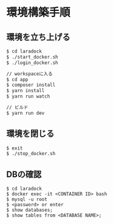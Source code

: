 # 環境構築手順

## 環境を立ち上げる

```bash
$ cd laradock
$ ./start_docker.sh
$ ./login_docker.sh

// workspaceに入る
$ cd app
$ composer install
$ yarn install
$ yarn run watch

// ビルド
$ yarn run dev
```

## 環境を閉じる
```bash
$ exit
$ ./stop_docker.sh
```

## DBの確認

```
$ cd laradock
$ docker exec -it <CONTAINER ID> bash
$ mysql -u root
$ <password> or enter
$ show databases;
$ show tables from <DATABASE NAME>;
```